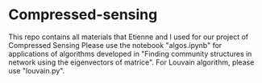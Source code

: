 # Compressed-sensing
This repo contains all materials that Etienne and I used for our project of Compressed Sensing
Please use the notebook "algos.ipynb" for applications of algorithms developed in "Finding community structures in network using the eigenvectors of matrice". For Louvain algorithm, please use "louvain.py".
